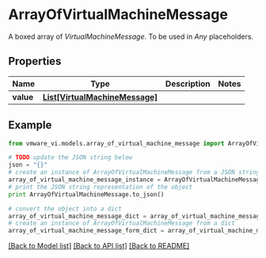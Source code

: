 # ArrayOfVirtualMachineMessage

A boxed array of *VirtualMachineMessage*. To be used in *Any* placeholders. 

## Properties
Name | Type | Description | Notes
------------ | ------------- | ------------- | -------------
**value** | [**List[VirtualMachineMessage]**](VirtualMachineMessage.md) |  | 

## Example

```python
from vmware_vi.models.array_of_virtual_machine_message import ArrayOfVirtualMachineMessage

# TODO update the JSON string below
json = "{}"
# create an instance of ArrayOfVirtualMachineMessage from a JSON string
array_of_virtual_machine_message_instance = ArrayOfVirtualMachineMessage.from_json(json)
# print the JSON string representation of the object
print ArrayOfVirtualMachineMessage.to_json()

# convert the object into a dict
array_of_virtual_machine_message_dict = array_of_virtual_machine_message_instance.to_dict()
# create an instance of ArrayOfVirtualMachineMessage from a dict
array_of_virtual_machine_message_form_dict = array_of_virtual_machine_message.from_dict(array_of_virtual_machine_message_dict)
```
[[Back to Model list]](../README.md#documentation-for-models) [[Back to API list]](../README.md#documentation-for-api-endpoints) [[Back to README]](../README.md)


